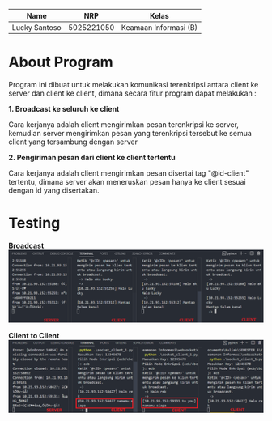 | Name          | NRP        | Kelas                 |
| ------------- | ---------- | --------------------- |
| Lucky Santoso | 5025221050 | Keamaan Informasi (B) |

# About Program

Program ini dibuat untuk melakukan komunikasi terenkripsi antara client ke server dan client ke client, dimana secara fitur program dapat melakukan :

**1. Broadcast ke seluruh ke client**

Cara kerjanya adalah client mengirimkan pesan terenkripsi ke server, kemudian server mengirimkan pesan yang terenkripsi tersebut ke semua client yang tersambung dengan server

**2. Pengiriman pesan dari client ke client tertentu**

Cara kerjanya adalah client mengirimkan pesan disertai tag "@id-client" tertentu, dimana server akan meneruskan pesan hanya ke client sesuai dengan id yang disertakan.

# Testing

**Broadcast**
![Testing Socket](img/image.png)

**Client to Client**
![Testing Socket](img/client-to-client.png)

